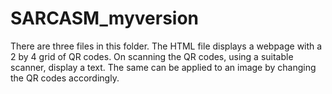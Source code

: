 # SARCASM_myversion

There are three files in this folder. The HTML file displays a webpage with a 2 by 4 grid of QR codes. On scanning the QR codes, using a suitable scanner, display a text. 
The same can be applied to an image by changing the QR codes accordingly.
